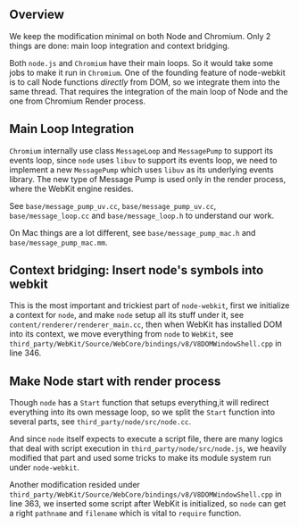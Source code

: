 ## Overview

We keep the modification minimal on both Node and Chromium. Only 2 things are done: main loop integration and context bridging.

Both `node.js` and `Chromium` have their main loops. So it would take some jobs to make it run in `Chromium`. One of the founding feature of node-webkit is to call Node functions *directly* from DOM, so we integrate them into the same thread. That requires the integration of the main loop of Node and the one from Chromium Render process.

## Main Loop Integration

`Chromium` internally use class `MessageLoop` and `MessagePump` to support its events loop, since `node` uses `libuv` to support its events loop, we need to implement a new `MessagePump` which uses `libuv` as its underlying events library. The new type of Message Pump is used only in the render process, where the WebKit engine resides.

See `base/message_pump_uv.cc`, `base/message_pump_uv.cc`, `base/message_loop.cc` and `base/message_loop.h` to understand our work.

On Mac things are a lot different, see `base/message_pump_mac.h` and `base/message_pump_mac.mm`.

## Context bridging: Insert node's symbols into webkit

This is the most important and trickiest part of `node-webkit`, first we initialize a context for `node`, and make `node` setup all its stuff under it, see `content/renderer/renderer_main.cc`, then when WebKit has installed DOM into its context, we move everything from `node` to `WebKit`, see `third_party/WebKit/Source/WebCore/bindings/v8/V8DOMWindowShell.cpp` in line 346.

## Make Node start with render process

Though `node` has a `Start` function that setups everything,it will redirect everything into its own message loop, so we split the `Start` function into several parts, see `third_party/node/src/node.cc`.

And since `node` itself expects to execute a script file, there are many logics that deal with script execution in `third_party/node/src/node.js`, we heavily modified that part and used some tricks to make its module system run under `node-webkit`.

Another modification resided under `third_party/WebKit/Source/WebCore/bindings/v8/V8DOMWindowShell.cpp` in line 363, we inserted some script after WebKit is initialized, so `node` can get a right `pathname` and `filename` which is vital to `require` function.